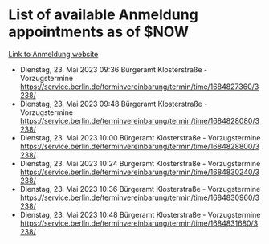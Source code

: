 # List of available Anmeldung appointments as of $NOW
[Link to Anmeldung website](https://service.berlin.de/terminvereinbarung/termin/tag.php?termin=1&anliegen[]=120686&dienstleisterlist=122210,122217,327316,122219,327312,122227,327314,122231,327346,122243,327348,122254,122252,329742,122260,329745,122262,329748,122271,327278,122273,327274,122277,327276,330436,122280,327294,122282,327290,122284,327292,122291,327270,122285,327266,122286,327264,122296,327268,150230,329760,122297,327286,122294,327284,122312,329763,122314,329775,122304,327330,122311,327334,122309,327332,317869,122281,327352,122279,329772,122283,122276,327324,122274,327326,122267,329766,122246,327318,122251,327320,122257,327322,122208,327298,122226,327300&herkunft=http%3A%2F%2Fservice.berlin.de%2Fdienstleistung%2F120686%2F)
- Dienstag, 23. Mai 2023 09:36 Bürgeramt Klosterstraße - Vorzugstermine https://service.berlin.de/terminvereinbarung/termin/time/1684827360/3238/
- Dienstag, 23. Mai 2023 09:48 Bürgeramt Klosterstraße - Vorzugstermine https://service.berlin.de/terminvereinbarung/termin/time/1684828080/3238/
- Dienstag, 23. Mai 2023 10:00 Bürgeramt Klosterstraße - Vorzugstermine https://service.berlin.de/terminvereinbarung/termin/time/1684828800/3238/
- Dienstag, 23. Mai 2023 10:24 Bürgeramt Klosterstraße - Vorzugstermine https://service.berlin.de/terminvereinbarung/termin/time/1684830240/3238/
- Dienstag, 23. Mai 2023 10:36 Bürgeramt Klosterstraße - Vorzugstermine https://service.berlin.de/terminvereinbarung/termin/time/1684830960/3238/
- Dienstag, 23. Mai 2023 10:48 Bürgeramt Klosterstraße - Vorzugstermine https://service.berlin.de/terminvereinbarung/termin/time/1684831680/3238/
